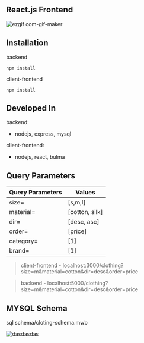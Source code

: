 ## React.js Frontend
![ezgif com-gif-maker](https://user-images.githubusercontent.com/65245922/135147757-ce310d3f-3fb0-4ada-9d63-d9428be9c4ee.gif)

## Installation
backend
```
npm install
``` 
client-frontend
```
npm install
``` 

## Developed In 
backend: 
 - nodejs, express, mysql

client-frontend:
 - nodejs, react, bulma

## **Query Parameters**
| Query Parameters  | Values |
| ------------- | ------------- |
| size=  | [s,m,l]  |
| material=  | [cotton, silk]  |
| dir=  | [desc, asc]  |
| order=  | [price]  |
| category=  | [1]  |
| brand=  | [1]  |

> client-frontend - localhost:3000/clothing?size=m&material=cotton&dir=desc&order=price

> backend - localhost:5000/clothing?size=m&material=cotton&dir=desc&order=price

## **MYSQL Schema**

sql schema/cloting-schema.mwb

![dasdasdas](https://user-images.githubusercontent.com/65245922/135150814-e09ff2af-bc32-47ab-b88f-e3e1d8183f84.png)


